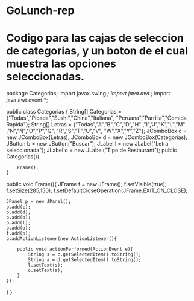 # GoLunch-rep
# Codigo para las cajas de seleccion de categorias, y un boton de el cual muestra las opciones seleccionadas.

package Categorias;
import javax.swing.*;
import java.awt.*;
import java.awt.event.*;

public class Categorias {
    String[] Categorias = {"Todas","Picada","Sushi","China","Italiana",
                          "Peruana","Parrilla","Comida Rapida"};
    String[] Letras = {"Todas","A","B","C","D","H"
                        ,"I","J","K","L","M"
                        ,"N","Ñ","O","P","Q",
                        "R","S","T","U","V",
                        "W","X","Y","Z"};
    JComboBox c = new JComboBox(Letras);
    JComboBox d = new JComboBox(Categorias);
    JButton b = new JButton("Buscar");
    JLabel l = new JLabel("Letra seleccionada");
    JLabel o = new JLabel("Tipo de Restaurant");
    public Categorias(){
        
        Frame();
    }
    
public void Frame(){
    JFrame f = new JFrame();
    f.setVisible(true);
    f.setSize(285,150);
    f.setDefaultCloseOperation(JFrame.EXIT_ON_CLOSE);
    
    JPanel p = new JPanel();
    p.add(c);
    p.add(d);
    p.add(b);
    p.add(l);
    p.add(o);
    f.add(p);
    b.addActionListener(new ActionListener(){
    
        public void actionPerformed(ActionEvent e){
            String s = c.getSelectedItem().toString();
            String a = d.getSelectedItem().toString();
            l.setText(s);
            o.setText(a);
        }
    });
    



}
}
